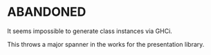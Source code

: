 ABANDONED
=========

It seems impossible to generate class instances via GHCi.

This throws a major spanner in the works for the presentation library.
